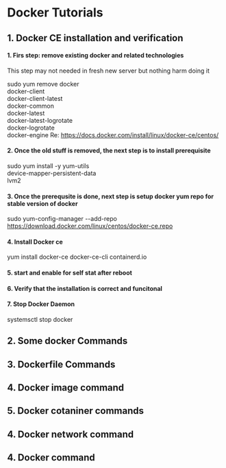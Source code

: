 # Docker Tutorials 

## 1. Docker CE installation and verification

#### 1. Firs step: remove existing docker and related technologies

This step may not needed in fresh new server but nothing harm doing it 

sudo yum remove docker \
                  docker-client \
                  docker-client-latest \
                  docker-common \
                  docker-latest \
                  docker-latest-logrotate \
                  docker-logrotate \
                  docker-engine
 Re: https://docs.docker.com/install/linux/docker-ce/centos/
 
 #### 2. Once the old stuff is removed, the next step is to install prerequisite 
 sudo yum install -y yum-utils \
  device-mapper-persistent-data \
  lvm2
  
#### 3. Once the prerequsite is done, next step is setup docker yum repo for stable version of docker
  sudo yum-config-manager --add-repo https://download.docker.com/linux/centos/docker-ce.repo
  
#### 4. Install Docker ce
  yum install docker-ce docker-ce-cli containerd.io
  
    

#### 5. start and enable for self stat after reboot 

#### 6. Verify that the installation is correct and funcitonal

#### 7. Stop Docker Daemon 
systemsctl stop docker

## 2. Some docker Commands

## 3. Dockerfile Commands
## 4. Docker image command
## 5. Docker cotaniner commands
## 4. Docker network command
## 4. Docker  command
